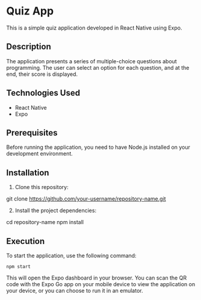 # Quiz App

This is a simple quiz application developed in React Native using Expo.

## Description

The application presents a series of multiple-choice questions about programming. The user can select an option for each question, and at the end, their score is displayed.

## Technologies Used

- React Native
- Expo

## Prerequisites

Before running the application, you need to have Node.js installed on your development environment.

## Installation

1. Clone this repository:

git clone https://github.com/your-username/repository-name.git

2. Install the project dependencies:

cd repository-name
npm install

## Execution

To start the application, use the following command:

`npm start`

This will open the Expo dashboard in your browser. You can scan the QR code with the Expo Go app on your mobile device to view the application on your device, or you can choose to run it in an emulator.